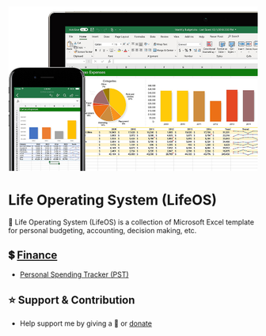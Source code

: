 <p align="center"><img src="screenshot.jpg"></p>

# Life Operating System (LifeOS)

🧩 Life Operating System (LifeOS) is a collection of Microsoft Excel template for personal budgeting, accounting, decision making, etc.

## 💲 [Finance](templates/finance)
- [Personal Spending Tracker (PST)](https://github.com/agung2001/life-operating-system/raw/608661a627199edc1aceca2779aa90d3a7a66a1c/templates/finance/Personal%20Spending%20Tracker%20(PST).xlsx)

## ⭐️ Support & Contribution
- Help support me by giving a 🌟 or [donate][website]

[website]: https://agung2001.github.io